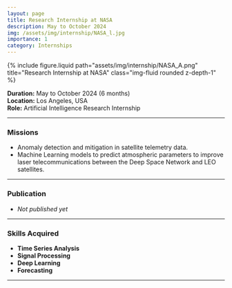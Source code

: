```yaml
---
layout: page
title: Research Internship at NASA
description: May to October 2024
img: /assets/img/internship/NASA_l.jpg
importance: 1
category: Internships
---
```


<div class="row">
    <div class="col-sm mt-3 mt-md-0">
        {% include figure.liquid path="assets/img/internship/NASA_A.png" title="Research Internship at NASA" class="img-fluid rounded z-depth-1" %}
    </div>
</div>

**Duration:** May to October 2024 (6 months)  
**Location:** Los Angeles, USA  
**Role:** Artificial Intelligence Research Internship  

---

### Missions

- Anomaly detection and mitigation in satellite telemetry data.  
- Machine Learning models to predict atmospheric parameters to improve laser telecommunications between the Deep Space Network and LEO satellites.

---

### Publication

- *Not published yet*

---

### Skills Acquired

- **Time Series Analysis**  
- **Signal Processing**  
- **Deep Learning**  
- **Forecasting**

---

